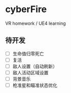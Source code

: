 # cyberFire
 VR homework /  UE4 learning
 
 ## 待开发
- [ ] 生命值归零死亡
- [ ] 复活
- [ ] 敌人设置（自动刷新）
- [ ] 敌人活动区域设置
- [ ] 背景音乐
- [ ] 枪准星和瞄准状态优化
